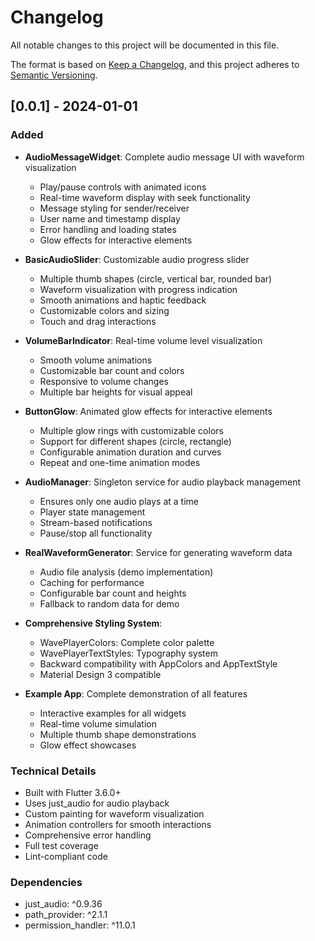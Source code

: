# Changelog

All notable changes to this project will be documented in this file.

The format is based on [Keep a Changelog](https://keepachangelog.com/en/1.0.0/),
and this project adheres to [Semantic Versioning](https://semver.org/spec/v2.0.0.html).

## [0.0.1] - 2024-01-01

### Added
- **AudioMessageWidget**: Complete audio message UI with waveform visualization
  - Play/pause controls with animated icons
  - Real-time waveform display with seek functionality
  - Message styling for sender/receiver
  - User name and timestamp display
  - Error handling and loading states
  - Glow effects for interactive elements

- **BasicAudioSlider**: Customizable audio progress slider
  - Multiple thumb shapes (circle, vertical bar, rounded bar)
  - Waveform visualization with progress indication
  - Smooth animations and haptic feedback
  - Customizable colors and sizing
  - Touch and drag interactions

- **VolumeBarIndicator**: Real-time volume level visualization
  - Smooth volume animations
  - Customizable bar count and colors
  - Responsive to volume changes
  - Multiple bar heights for visual appeal

- **ButtonGlow**: Animated glow effects for interactive elements
  - Multiple glow rings with customizable colors
  - Support for different shapes (circle, rectangle)
  - Configurable animation duration and curves
  - Repeat and one-time animation modes

- **AudioManager**: Singleton service for audio playback management
  - Ensures only one audio plays at a time
  - Player state management
  - Stream-based notifications
  - Pause/stop all functionality

- **RealWaveformGenerator**: Service for generating waveform data
  - Audio file analysis (demo implementation)
  - Caching for performance
  - Configurable bar count and heights
  - Fallback to random data for demo

- **Comprehensive Styling System**:
  - WavePlayerColors: Complete color palette
  - WavePlayerTextStyles: Typography system
  - Backward compatibility with AppColors and AppTextStyle
  - Material Design 3 compatible

- **Example App**: Complete demonstration of all features
  - Interactive examples for all widgets
  - Real-time volume simulation
  - Multiple thumb shape demonstrations
  - Glow effect showcases

### Technical Details
- Built with Flutter 3.6.0+
- Uses just_audio for audio playback
- Custom painting for waveform visualization
- Animation controllers for smooth interactions
- Comprehensive error handling
- Full test coverage
- Lint-compliant code

### Dependencies
- just_audio: ^0.9.36
- path_provider: ^2.1.1
- permission_handler: ^11.0.1
